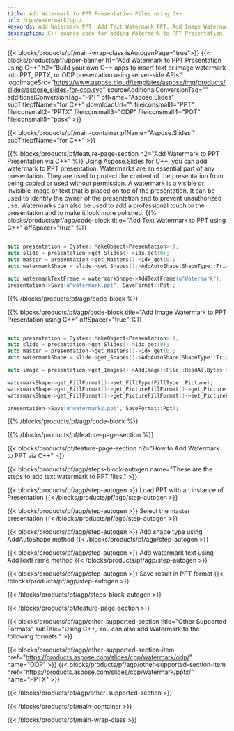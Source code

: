 ```yaml
---
title: Add Watermark to PPT Presentation Files using C++
url: /cpp/watermark/ppt/
keywords: Add Watermark PPT, Add Text Watermark PPT, Add Image Watermark PPT
description: C++ source code for adding Watermark to PPT Presentation.
---
```


{{< blocks/products/pf/main-wrap-class isAutogenPage="true">}}
{{< blocks/products/pf/upper-banner h1="Add Watermark to PPT Presentation using C++" h2="Build your own C++ apps to insert text or image watermark into PPT, PPTX, or ODP presentation using server-side APIs." logoImageSrc="https://www.aspose.cloud/templates/aspose/img/products/slides/aspose_slides-for-cpp.svg" sourceAdditionalConversionTag="" additionalConversionTag="PPT" pfName="Aspose.Slides" subTitlepfName="for C++" downloadUrl="" fileiconsmall1="PPT" fileiconsmall2="PPTX" fileiconsmall3="ODP" fileiconsmall4="POT" fileiconsmall5="ppsx" >}}

{{< blocks/products/pf/main-container pfName="Aspose.Slides " subTitlepfName="for C++" >}}

{{% blocks/products/pf/feature-page-section  h2="Add Watermark to PPT Presentation via C++" %}}
Using Aspose.Slides for C++, you can add watermark to PPT presentation. Watermarks are an essential part of any presentation. They are used to protect the content of the presentation from being copied or used without permission. A watermark is a visible or invisible image or text that is placed on top of the presentation. It can be used to identify the owner of the presentation and to prevent unauthorized use. Watermarks can also be used to add a professional touch to the presentation and to make it look more polished. 
{{% blocks/products/pf/agp/code-block title="Add Text Watermark to PPT using C++" offSpacer="true" %}}

```cpp

auto presentation = System::MakeObject<Presentation>();
auto slide = presentation->get_Slides()->idx_get(0);
auto master = presentation->get_Masters()->idx_get(0);
auto watermarkShape = slide->get_Shapes()->AddAutoShape(ShapeType::Triangle, 0.0f, 0.0f, 0.0f, 0.0f);

auto watermarkTextFrame = watermarkShape->AddTextFrame(u"Watermark");
presentation->Save(u"watermark.ppt", SaveFormat::Ppt);
```

{{% /blocks/products/pf/agp/code-block %}}

{{% blocks/products/pf/agp/code-block title="Add Image Watermark to PPT Presentation using C++" offSpacer="true" %}}

```cpp

auto presentation = System::MakeObject<Presentation>();
auto slide = presentation->get_Slides()->idx_get(0);
auto master = presentation->get_Masters()->idx_get(0);
auto watermarkShape = slide->get_Shapes()->AddAutoShape(ShapeType::Triangle, 0.0f, 0.0f, 0.0f, 0.0f);

auto image = presentation->get_Images()->AddImage(:File::ReadAllBytes(u"watermark.png"));

watermarkShape->get_FillFormat()->set_FillType(FillType::Picture);
watermarkShape->get_FillFormat()->get_PictureFillFormat()->get_Picture()->set_Image(image);
watermarkShape->get_FillFormat()->get_PictureFillFormat()->set_PictureFillMode(PictureFillMode::Stretch);

presentation->Save(u"watermark2.ppt", SaveFormat::Ppt);
```

{{% /blocks/products/pf/agp/code-block %}}

{{% /blocks/products/pf/feature-page-section %}}

{{< blocks/products/pf/feature-page-section  h2="How to Add Watermark to PPT via C++" >}}

{{< blocks/products/pf/agp/steps-block-autogen name="These are the steps to add text watermark to PPT files." >}}

{{< blocks/products/pf/agp/step-autogen >}}
Load PPT with an instance of Presentation
{{< /blocks/products/pf/agp/step-autogen >}}

{{< blocks/products/pf/agp/step-autogen >}}
Select the master presentation
{{< /blocks/products/pf/agp/step-autogen >}}

{{< blocks/products/pf/agp/step-autogen >}}
Add shape type using AddAutoShape method
{{< /blocks/products/pf/agp/step-autogen >}}

{{< blocks/products/pf/agp/step-autogen >}}
Add watermark text using AddTextFrame method
{{< /blocks/products/pf/agp/step-autogen >}}

{{< blocks/products/pf/agp/step-autogen >}}
Save result in PPT format
{{< /blocks/products/pf/agp/step-autogen >}}

{{< /blocks/products/pf/agp/steps-block-autogen >}}

{{< /blocks/products/pf/feature-page-section >}}

{{< blocks/products/pf/agp/other-supported-section title="Other Supported Formats" subTitle="Using C++, You can also add Watermark to the following formats:" >}}

{{< blocks/products/pf/agp/other-supported-section-item href="https://products.aspose.com/slides/cpp/watermark/odp/" name="ODP" >}}
{{< blocks/products/pf/agp/other-supported-section-item href="https://products.aspose.com/slides/cpp/watermark/pptx/" name="PPTX" >}}


{{< /blocks/products/pf/agp/other-supported-section >}}

{{< /blocks/products/pf/main-container >}}
    
{{< /blocks/products/pf/main-wrap-class >}}